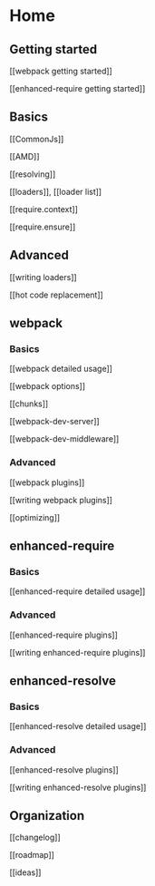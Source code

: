 # Home

## Getting started

[[webpack getting started]]

[[enhanced-require getting started]]

## Basics

[[CommonJs]]

[[AMD]]

[[resolving]]

[[loaders]],
[[loader list]]

[[require.context]]

[[require.ensure]]

## Advanced

[[writing loaders]]

[[hot code replacement]]

## webpack

### Basics

[[webpack detailed usage]]

[[webpack options]]

[[chunks]]

[[webpack-dev-server]]

[[webpack-dev-middleware]]

### Advanced

[[webpack plugins]]

[[writing webpack plugins]]

[[optimizing]]

## enhanced-require

### Basics

[[enhanced-require detailed usage]]

### Advanced

[[enhanced-require plugins]]

[[writing enhanced-require plugins]]

## enhanced-resolve

### Basics

[[enhanced-resolve detailed usage]]

### Advanced

[[enhanced-resolve plugins]]

[[writing enhanced-resolve plugins]]

## Organization

[[changelog]]

[[roadmap]]

[[ideas]]
